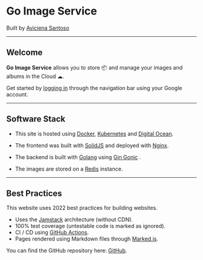 # Go Image Service

Built by [Aviciena Santoso](https://github.com/AviSantoso)

---

## Welcome

<b>Go Image Service</b> allows you to store 📦 and manage your images and albums in the Cloud ☁.

Get started by [logging in](/login) through the navigation bar using your Google account.

---

## Software Stack

- This site is hosted using [Docker](https://www.docker.com/), [Kubernetes](https://kubernetes.io/) and [Digital Ocean](https://www.digitalocean.com/).

- The frontend was built with [SolidJS](https://www.solidjs.com/) and deployed with [Nginx](https://www.nginx.com/).

- The backend is built with [Golang](https://go.dev/) using [Gin Gonic](https://gin-gonic.com/) .

- The images are stored on a [Redis](https://redis.io/) instance.

---

## Best Practices

This website uses 2022 best practices for building websites.

- Uses the [Jamstack](https://jamstack.wtf/) architecture (without CDN).
- 100% test coverage (untestable code is marked as ignored).
- CI / CD using [GitHub Actions](https://github.com/features/actions).
- Pages rendered using Markdown files through [Marked.js](https://marked.js.org/).

You can find the GitHub repository here: [GitHub](https://github.com/AviSantoso/go-image-service).
